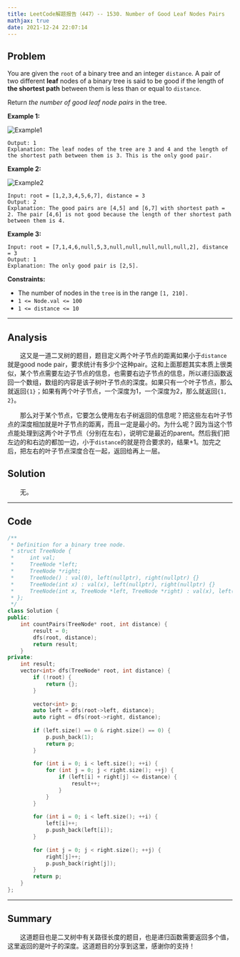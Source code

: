```yaml
---
title: LeetCode解题报告（447）-- 1530. Number of Good Leaf Nodes Pairs
mathjax: true
date: 2021-12-24 22:07:14
---
```


## Problem

You are given the `root` of a binary tree and an integer `distance`. A pair of two different **leaf** nodes of a binary tree is said to be good if the length of **the shortest path** between them is less than or equal to `distance`.

Return *the number of good leaf node pairs* in the tree.

<!-- more -->

**Example 1:**

![Example1](https://assets.leetcode.com/uploads/2020/07/09/e1.jpg)

```
Output: 1
Explanation: The leaf nodes of the tree are 3 and 4 and the length of the shortest path between them is 3. This is the only good pair.
```

**Example 2:**

![Example2](https://assets.leetcode.com/uploads/2020/07/09/e2.jpg)

```
Input: root = [1,2,3,4,5,6,7], distance = 3
Output: 2
Explanation: The good pairs are [4,5] and [6,7] with shortest path = 2. The pair [4,6] is not good because the length of ther shortest path between them is 4.
```

**Example 3:**

```
Input: root = [7,1,4,6,null,5,3,null,null,null,null,null,2], distance = 3
Output: 1
Explanation: The only good pair is [2,5].
```

**Constraints:**

- The number of nodes in the `tree` is in the range `[1, 210].`
- `1 <= Node.val <= 100`
- `1 <= distance <= 10`

------

## Analysis

&emsp;&emsp;这又是一道二叉树的题目，题目定义两个叶子节点的距离如果小于`distance`就是good node pair，要求统计有多少个这种pair。这和上面那题其实本质上很类似，某个节点需要左边子节点的信息，也需要右边子节点的信息，所以递归函数返回一个数组，数组的内容是该子树叶子节点的深度。如果只有一个叶子节点，那么就返回`{1}`；如果有两个叶子节点，一个深度为1，一个深度为2，那么就返回`{1, 2}`。

&emsp;&emsp;那么对于某个节点，它要怎么使用左右子树返回的信息呢？把这些左右叶子节点的深度相加就是叶子节点的距离，而且一定是最小的。为什么呢？因为当这个节点能处理到这两个叶子节点（分别在左右），说明它是最近的parent。然后我们把左边的和右边的都加一边，小于`distance`的就是符合要求的，结果+1。加完之后，把左右的叶子节点深度合在一起，返回给再上一层。

## Solution

&emsp;&emsp;无。

------

## Code

```c++
/**
 * Definition for a binary tree node.
 * struct TreeNode {
 *     int val;
 *     TreeNode *left;
 *     TreeNode *right;
 *     TreeNode() : val(0), left(nullptr), right(nullptr) {}
 *     TreeNode(int x) : val(x), left(nullptr), right(nullptr) {}
 *     TreeNode(int x, TreeNode *left, TreeNode *right) : val(x), left(left), right(right) {}
 * };
 */
class Solution {
public:
    int countPairs(TreeNode* root, int distance) {
        result = 0;
        dfs(root, distance);
        return result;
    }
private:
    int result;
    vector<int> dfs(TreeNode* root, int distance) {
        if (!root) {
            return {};
        }
        
        vector<int> p;
        auto left = dfs(root->left, distance);
        auto right = dfs(root->right, distance);
        
        if (left.size() == 0 & right.size() == 0) {
            p.push_back(1);
            return p;
        }
        
        for (int i = 0; i < left.size(); ++i) {
            for (int j = 0; j < right.size(); ++j) {
                if (left[i] + right[j] <= distance) {
                    result++;
                }
            }
        }
        
        for (int i = 0; i < left.size(); ++i) {
            left[i]++;
            p.push_back(left[i]);
        }
        
        for (int j = 0; j < right.size(); ++j) {
            right[j]++;
            p.push_back(right[j]);
        }
        return p;
    }
};
```

------

## Summary

&emsp;&emsp;这道题目也是二叉树中有关路径长度的题目，也是递归函数需要返回多个值，这里返回的是叶子的深度。这道题目的分享到这里，感谢你的支持！
